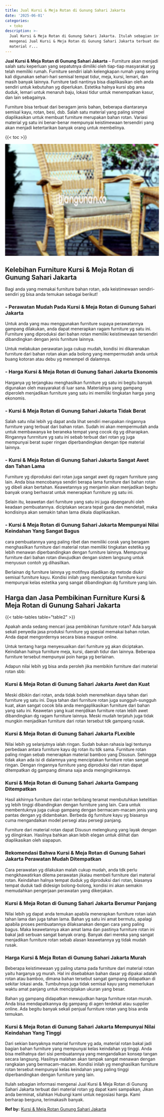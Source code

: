 ```yaml
---
title: Jual Kursi & Meja Rotan di Gunung Sahari Jakarta
date: '2025-06-01'
categories:
  - toko
description: >-
  Jual Kursi & Meja Rotan di Gunung Sahari Jakarta. Itulah sebagian informasi
  mengenai Jual Kursi & Meja Rotan di Gunung Sahari Jakarta terbuat dari
  material r...
---
```


**Jual Kursi & Meja Rotan di Gunung Sahari Jakarta** – Furniture akan menjadi salah satu keperluan yang sepatutnya dimiliki oleh tiap-tiap masyarakat yg telah memiliki rumah. Furniture sendiri ialah kelengkapan rumah yang sering kali digunakan sehari-hari semisal tempat tidur, meja, kursi, lemari, dan masih banyak lainnya. Furniture tadi nantinya bisa diaplikasikan oleh anda sendiri untuk kebutuhan yg diperlukan. Estetika halnya kursi sbg area duduk, lemari untuk menaruh baju, lokasi tidur untuk menempatkan kasur, dan lain sebagainya.

Furniture bisa terbuat dari beragam jenis bahan, beberapa diantaranya semisal kayu, rotan, besi, dsb. Salah satu material yang paling simpel diaplikasikan untuk membuat furniture merupakan bahan rotan. Variasi material yg satu ini benar-benar mempunyai keistimewaan tersendiri yang akan menjadi ketertarikan banyak orang untuk membelinya.

{{< toc >}}

![Jual Kursi & Meja Rotan di Gunung Sahari Jakarta](/images/kursi-meja-rotan-murah20.png)

## Kelebihan Furniture Kursi & Meja Rotan di Gunung Sahari Jakarta

Bagi anda yang memakai furniture bahan rotan, ada keistimewaan sendiri-sendiri yg bisa anda temukan sebagai berikut!

### \- Perawatan Mudah Pada Kursi & Meja Rotan di Gunung Sahari Jakarta

Untuk anda yang mau menggunakan furniture supaya perawatannya gampang dilakukan, anda dapat menerapkan ragam furniture yg satu ini. Furniture yang diproduksi dari bahan rotan memiliki keistimewaan tersendiri dibandingkan dengan jenis furniture lainnya.

Untuk melakukan perawatan juga cukup mudah, kondisi ini dikarenakan furniture dari bahan rotan akan ada bolong yang mempermudah anda untuk buang kotoran atau debu yg menempel di dalamnya.

### \- Harga Kursi & Meja Rotan di Gunung Sahari Jakarta Ekonomis

Harganya yg terjangkau menghasilkan furniture yg satu ini begitu banyak digunakan oleh masyarakat di luar sana. Materialnya yang gampang diperoleh menjadikan furniture yang satu ini memiliki tingkatan harga yang ekonomis.

### \- Kursi & Meja Rotan di Gunung Sahari Jakarta Tidak Berat

Salah satu nilai lebih yg dapat anda lihat sendiri merupakan ringannya furniture yang terbuat dari bahan rotan. Sudah ini akan mempermudah anda untuk membawanya ke beraneka tempat yang cocok dg yg diharapkan. Ringannya funrniture yg satu ini sebab terbuat dari rotan yg juga mempunyai berat super ringan diperbandingkan dengan tipe material lainnya.

### \- Kursi & Meja Rotan di Gunung Sahari Jakarta Sangat Awet dan Tahan Lama

Furniture yg diproduksi dari rotan juga sangat awet dg ragam furniture yang lain. Anda bisa mencobanya sendiri berapa lama furniture dari bahan rotan yg dibeli akan bertahan. Keawetannya yg menjamin akan menjadikan begitu banyak orang berhasrat untuk menerapkan furniture yg satu ini.

Selain itu, keawetan dari furniture yang satu ini juga dipengaruhi oleh keadaan pembuatannya. diciptakan secara tepat guna dan mendetail, maka kondisinya akan semakin tahan lama dikala diaplikasikan.

### \- Kursi & Meja Rotan di Gunung Sahari Jakarta Mempunyai Nilai Keindahan Yang Sangat Bagus

cara pembuatannya yang paling ribet dan memiliki corak yang beragam menghasilkan furniture dari material rotan memiliki tingkatan estetika yg lebih menawan diperbandingkan dengan furniture lainnya. Mempunyai furniture dari bahan rotan diwujudkan dengan sistem langsung untuk menyusun contoh yg dihasilkan.

Berlainan dg furniture lainnya yg motifnya dijadikan dg metode diukir semisal furniture kayu. Kondisi inilah yang menciptakan furniture kursi mempunyai kelas estetika yang sangat dibandingkan dg furniture yang lain.

## Harga dan Jasa Pembikinan Furniture Kursi & Meja Rotan di Gunung Sahari Jakarta

{{< table-tables table="table2" >}}

Apakah anda sedang mencari jasa pembikinan furniture rotan? Ada banyak sekali penyedia jasa produksi furniture yg spesial memakai bahan rotan. Anda dapat mengordernya secara biasa maupun online.

Untuk tentang harga menyesuaikan dari furniture yg akan diciptakan. Keindahan halnya furniture meja, kursi, daerah tidur dan lainnya. Beberapa furniture tersebut mempunyai poin harga yg berlainan.

Adapun nilai lebih yg bisa anda peroleh jika membikin furniture dari material rotan sbb:

### Kursi & Meja Rotan di Gunung Sahari Jakarta Awet dan Kuat

Meski dibikin dari rotan, anda tidak boleh meremehkan daya tahan dari furniture yg satu ini. Daya tahan dari furniture rotan juga sungguh-sungguh kuat, akan sangat cocok bila anda mengaplikasikan furniture dari bahan yang satu ini. Keawetan yang kuat menjdikan furniture rotan lebih awet dibandingkan dg ragam furniture lainnya. Meski mudah terjatuh juga tidak mungkin menjadikan furniture dari rotan tersebut tdk gampang rusak.

### Kursi & Meja Rotan di Gunung Sahari Jakarta FLexible

Nilai lebih yg selanjutnya ialah ringan. Sudah bukan rahasia lagi tentunya perbedaan antara furniture kayu dg rotan itu tdk sama. Furniture rotan paling ringan sebab menerapkan material bamboo yang Disusun. Sehingga tidak akan ada isi di dalamnya yang menciptakan furniture rotan sangat ringan. Dengan ringannya furniture yang diproduksi dari rotan dapat ditempatkan dg gampang dimana saja anda menginginkannya.

### Kursi & Meja Rotan di Gunung Sahari Jakarta Gampang Ditempatkan

Hasil akhirnya furniture dari rotan terbilang teramat membutuhkan ketelitian yg lebih tinggi dibandingkan dengan furniture yang lain. Cara untuk membentuknya juga cukup gampang dengan bermacam-macam jenis yang pantas dengan yg didambakan. Berbeda dg furniture kayu yg biasanya cuma mengandalkan model persegi atau persegi panjang.

Furniture dari material rotan dapat Disusun melengkung yang layak dengan yg diinginkan. Hasilnya bahkan akan lebih elegan untuk dilihat dan diaplikasikan oleh siapapun.

### Rekomendasi Bahwa Kursi & Meja Rotan di Gunung Sahari Jakarta Perawatan Mudah Ditempatkan

Cara perawatan yg dilakukan malah cukup mudah, anda tdk perlu mengkhawatirkan dilema perawatan jikalau membeli furniture dari material rotan. Keindahan halnya tempat duduk yg diproduksi dari rotan, biasanya tempat duduk tadi didesign bolong-bolong, kondisi ini akan semakin memudahkan pengerjaan perawatan yang dikerjakan.

### Kursi & Meja Rotan di Gunung Sahari Jakarta Berumur Panjang

Nilai lebih yg dapat anda temukan apabila menerapkan furniture rotan ialah tahan lama dan juga tahan lama. Bahan yg satu ini amat bermutu, apalagi apabila proses pembuatannya dilaksanakan dengan cara yang paling bagus. Maka keawetannya akan amat lama dan pastinya furniture rotan ini bakal jadi serbuan sangat banyak orang. Banyak dari mereka yang sangat menjadikan furniture rotan sebab alasan keawetannya yg tidak mudah rusak.

### Harga Kursi & Meja Rotan di Gunung Sahari Jakarta Murah

Beberapa keistimewaan yg paling utama pada furniture dari material rotan yaitu harganya yg murah. Hal ini disebabkan bahan dasar yg dipakai adalah rotan atau bamboo, dimana bahan tersebut sangat gampang didapatkan di sekitar lokasi anda. Tumbuhnya juga tidak semisal kayu yang memerlukan waktu amat panjang untuk menciptakan ukuran yang besar.

Bahan yg gampang didapatkan mewujudkan harga furniture rotan murah. Anda bisa mendapatkannya dg gampang di agen terdekat atau supplier online. Ada begitu banyak sekali penjual furniture rotan yang bisa anda temukan.

### Kursi & Meja Rotan di Gunung Sahari Jakarta Mempunyai Nilai Keindahan Yang Tinggi

Dari sekian banyaknya material furniture yg ada, material rotan bakal jadi bagian bahan furniture yang mempunyai kelas keindahan yg tinggi. Anda bisa melihatnya dari sisi pembuatannya yang mengandalkan konsep tangan secara langsung. Hasilnya malahan akan tampak sangat menawan dengan rangkaian yang bermacam-macam. Kondisi inilah yg menghasilkan furniture rotan tersebut mempunyai kelas keindahan yang paling tinggi diperbandingkan dengan furniture yang lain.

Itulah sebagian informasi mengenai Jual Kursi & Meja Rotan di Gunung Sahari Jakarta terbuat dari material rotan yg dapat kami sampaikan, Jikan anda berminat, silahkan Hubungi kami untuk negosiasi harga. Kami berharap berguna, terimakasih banyak.

**Ref by:** [Kursi & Meja Rotan Gunung Sahari Jakarta](https://id.wikipedia.org/wiki/Kursi)
